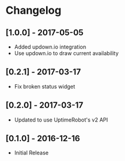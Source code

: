 # Changelog

## [1.0.0] - 2017-05-05
- Added updown.io integration
- Use updown.io to draw current availability

## [0.2.1] - 2017-03-17
- Fix broken status widget

## [0.2.0] - 2017-03-17
- Updated to use UptimeRobot's v2 API

## [0.1.0] - 2016-12-16
- Initial Release
